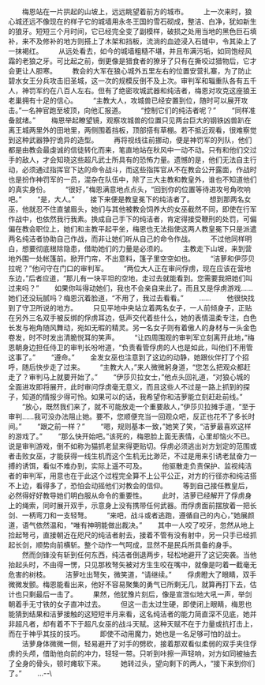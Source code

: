 　　梅恩站在一片拱起的山坡上，远远眺望着前方的城市。
　　上一次来时，狼心城还远不像现在的样子它的城墙用永冬王国的雪石砌成，整洁、白净，犹如新生的狼牙。短短三个月时间，它已经完全变了副模样，破损之处用当地的黑色巨石填补，来不及修补的地方则搭上了木架和挡板，流淌的血迹浸入石缝中，令其染上了一抹褐红。
　　从远处看去，如今的城墙粗糙不堪，并且布满污垢，如同饱经风霜的老狼之牙。可比起之前，倒更像是猎食者的獠牙了只有在撕咬过猎物后，它才会更让人胆寒。
　　教会的大军在狼心城外五里左右的位置安营扎寨，为了防止碧水女王分兵攻击旧圣城，这一次的规模反倒不及上次。审判军和辎重队各有五千人，神罚军约在八百人左右。但有了绝密攻城武器和纯洁者，梅恩对攻克这座狼王老巢拥有十足的信心。
　　“主教大人，攻城兽已经安置到位，随时可以展开攻击。”一名神官跑至坡顶，向他汇报道。
　　“控制它们的纯洁者呢？”
　　“同样准备就绪。”
　　梅恩举起瞭望镜，观察攻城兽的位置只见两台巨大的钢铁凶兽趴在离王城两里外的田地里，两侧围着挡板，顶部搭有草棚。若不抵近观看，很难察觉到这种武器狰狞诡异的造型。
　　再将视线往前挪动，便是神罚军的列队，他们都是由教会最虔诚的信徒转化而来，笔直地站在秋风中一动不动。只有和他们交过手的敌人，才会知晓这些超凡武士所具有的恐怖力量。遗憾的是，他们无法自主行动，必须通过指挥官下达的命令战斗，而这些指挥官从不在教会公开露面，作战时也是扮作神罚军的一员，混杂在队伍中，除了三大主教和教皇外，谁也不知道他们的真实身份。
　　“很好，”梅恩满意地点点头，“回到你的位置等待进攻号角吹响吧。”
　　“是，大人。”
　　接下来便是教皇冕下的纯洁者了。
　　想到那两名女巫，他就忍不住直皱眉头，她们与其他被教会饲养大的女巫截然不同，即使在行军作战中，也依然我行我素。换成自己手下的纯洁者，肯定得接受鞭刑的处罚，可偏偏在教会职位上，她们和主教平起平坐，梅恩也无法指使这两人教皇冕下只是派遣两名纯洁者协助自己作战，而非让她们听从自己的命令作战。
　　不过他同样明白，想要彻底根除隐患，借助她们的力量是必须的。
　　主教走下山坡，来到营地外围一处帐篷前。掀开门帘，不出意料，篷子里空空如也。
　　“洁萝和伊莎贝拉呢？”他问守在门口的审判军。
　　“两位大人正在审问俘虏，现在应该在营地东边，”后者应道，“那儿有一块平坦的空地，走过去就能看到。您需要我把她们叫过来吗？”
　　如果你叫得动她们，我也不会亲自来此了。而且又是俘虏游戏……她们还没玩腻吗？梅恩沉着脸道，“不用了，我过去看看。”
　　……
　　他很快找到了守卫所说的地方。
　　只见平地中央站立着两名女子，一人前倾身子，正贴在另外三名双手被反绑的俘虏耳边，低声交代着些什么，她的表情温柔专注，白色长发与袍角随风舞动，宛如无暇的精灵。另一名女子则有着傲人的身材与一头金色卷发，时不时发出清脆悦耳的笑声。
　　“让四周围观的审判军立刻离开此地，”梅恩朝身边担任侍卫的审判长吩咐道，“负责看管俘虏的人也是如此，叫他们不用管这事了。”
　　“遵命。”
　　金发女巫也注意到了这边的动静，她跟伙伴打了个招呼，随后快步走了过来。
　　“主教大人，”来人微微躬身道，“您怎么把观众都赶走了？审判马上就要开始了。”
　　“伊莎贝拉女士，”他点头回礼道，“对狼心城的全面进攻即将展开，此时审问俘虏毫无意义，而且这些人不过是一路上抓到的探子，知道的情报少得可怜。如果可以的话，我希望你和洁萝能立刻赶赴前线。”
　　“放心，既然我们来了，就不可能放走一个重要敌人，”伊莎贝拉摊手道，“至于审判……我可没办法阻止她。要不，您顺便充当一回观众吧，反正也花不了多长时间。”
　　“跟之前一样？”
　　“嗯，规则基本一致，”她笑了笑，“洁萝最喜欢这样的游戏了。”
　　“那么快开始吧。”该死的，梅恩脸上面无表情，心里却恼火不已。说是审判游戏，倒不如称为猫抓老鼠来得更贴切。俘虏必须逃出对方划定的范围或者击败女巫，才能获得一线生机而这个生机无比渺茫，不过是用来引诱老鼠奋力一搏的诱饵，看似不难办到，实际上遥不可及。
　　他驱散走负责保护、监视纯洁者的审判军，用意也在于此这个过程完全算不上公平公正，对方的行径亦和纯洁搭不上边，看得多了，恐怕会动摇他们对教会的信仰。
　　等到自己接任教皇后，必然得好好教导她们明白服从命令的重要性。
　　此时，洁萝已经解开了俘虏身上的绳索，同时展开双手，示意身上没有携带任何武器。而俘虏面前摆放着一把长剑、一柄弯刀和一支轻弩。
　　“来吧，战斗或者逃跑，遵循自己的内心，”她展颜道，语气依然温和，“唯有神明能做出裁决。”
　　其中一人咬了咬牙，忽然从地上捡起弩弓，直接朝近在咫尺的纯洁者射去，接着不管有没有射中，另一只手已经抓起长剑，顺势向前横斩。整个动作一气呵成，显然不是民兵所具备的身手。
　　然而剑锋没有斩到任何东西，纯洁者倒退两步，轻松地避开了这记突袭。当他抬起头时，不由得一愣，只见那枚弩矢被对方生生咬在嘴中，就像是叼着一截毫无危害的树枝。
　　洁萝吐出弩矢，微笑道，“请继续。”
　　俘虏瞪大了眼睛，双手微微发颤。梅恩能看出来，他好不容易聚集的勇气已所剩无几，就算再打下去，估计也只剩最后一击了。
　　果然，他犹豫片刻后，像是宣泄似地大吼一声，举剑朝着手无寸铁的女子直冲过去。
　　但这一击太过生硬，即使闭上眼睛，梅恩也能猜到结果和洁萝接触的这短短半月来看，这名纯洁者的能力简直深不见底，她并非超凡者，却有着不下于超凡女巫的战斗天赋。这种天赋不在于力量或抗打击上，而在于神乎其技的技巧。
　　即使不动用魔力，她也是一名足够可怕的战士。
　　洁萝身体微微一侧，轻易避开了对手的劈砍，接着那双看似柔弱的双手夹住俘虏的头颅，借助他向前的冲力，轻轻一带。只听到咔擦一声轻响，对方如同被抽去了全身的骨头，顿时瘫软下来。
　　她转过头，望向剩下的两人，“接下来到你们了。”
　　...--\\